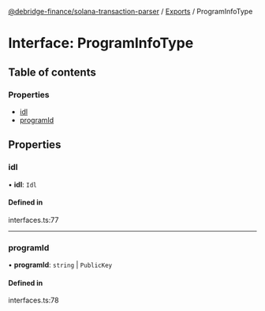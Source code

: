[@debridge-finance/solana-transaction-parser](../README.md) / [Exports](../modules.md) / ProgramInfoType

# Interface: ProgramInfoType

## Table of contents

### Properties

- [idl](ProgramInfoType.md#idl)
- [programId](ProgramInfoType.md#programid)

## Properties

### idl

• **idl**: `Idl`

#### Defined in

interfaces.ts:77

___

### programId

• **programId**: `string` \| `PublicKey`

#### Defined in

interfaces.ts:78
